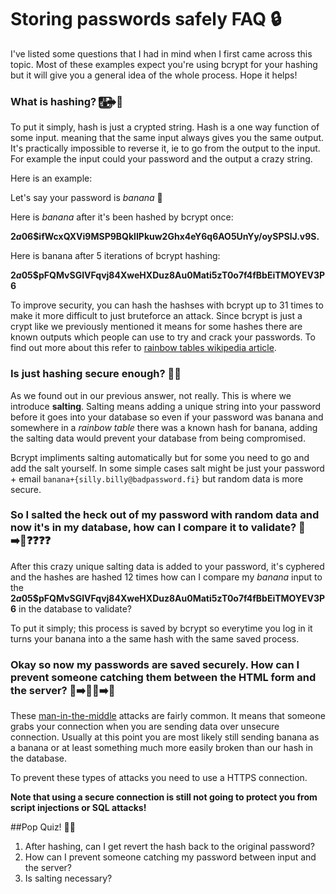 # Storing passwords safely FAQ 🔒


I've listed some questions that I had in mind when I first came across this topic. Most of these examples expect you're using bcrypt for your hashing but it will give you a general idea of the whole process. Hope it helps!

### What is hashing? 🔠⃣➡️🔣
To put it simply, hash is just a crypted string. Hash is a one way function of some input. meaning that the same input always gives you the same output. It's practically impossible to reverse it, ie to go from the output to the input. For example the input could your password and the output a crazy string.

Here is an example: 

Let's say your password is _banana_ 🍌

Here is _banana_ after it's been hashed by bcrypt once: 

__$2a$06$ifWcxQXVi9MSP9BQklIPkuw2Ghx4eY6q6AO5UnYy/oySPSlJ.v9S.__

Here is banana after 5 iterations of bcrypt hashing: 

__$2a$05$pFQMvSGIVFqvj84XweHXDuz8Au0Mati5zT0o7f4fBbEiTMOYEV3P6__


To improve security, you can hash the hashses with bcrypt up to 31 times to make it more difficult to just bruteforce an attack. Since bcrypt is just a crypt like we previously mentioned it means for some hashes there are known outputs which people can use to try and crack your passwords. To find out more about this refer to [rainbow tables wikipedia article](https://en.wikipedia.org/wiki/Rainbow_table#Defense_against_rainbow_tables). 

### Is just hashing secure enough? 🙅🏻

As we found out in our previous answer, not really. This is where we introduce __salting__. Salting means adding a unique string into your password before it goes into your database so even if your password was banana and somewhere in a _rainbow table_ there was a known hash for banana, adding the salting data would prevent your database from being compromised. 

Bcrypt impliments salting automatically but for some you need to go and add the salt yourself. In some simple cases salt might be just your password + email ```banana+{silly.billy@badpassword.fi}``` but random data is more secure. 

### So I salted the heck out of my password with random data and now it's in my database, how can I compare it to validate? 🍌➡️🔣❓❓❓❓

After this crazy unique salting data is added to your password, it's cyphered and the hashes are hashed 12 times how can I compare my _banana_ input to the 
__$2a$05$pFQMvSGIVFqvj84XweHXDuz8Au0Mati5zT0o7f4fBbEiTMOYEV3P6__ in the database to validate?

To put it simply; this process is saved by bcrypt so everytime you log in it turns your banana into a the same hash with the same saved process.


### Okay so now my passwords are saved securely. How can I prevent someone catching them between the HTML form and the server? 📝➡️🕵🏻➡️🍌

These [man-in-the-middle](https://en.wikipedia.org/wiki/Man-in-the-middle_attack) attacks are fairly common. It means that someone grabs your connection when you are sending data over unsecure connection. Usually at this point you are most likely still sending banana as a banana or at least something much more easily broken than our hash in the database.

To prevent these types of attacks you need to use a HTTPS connection.

__Note that using a secure connection is still not going to protect you from script injections or SQL attacks!__ 



##Pop Quiz! ✍🏽

1. After hashing, can I get revert the hash back to the original password?
2. How can I prevent someone catching my password between input and the server?
3. Is salting necessary?






